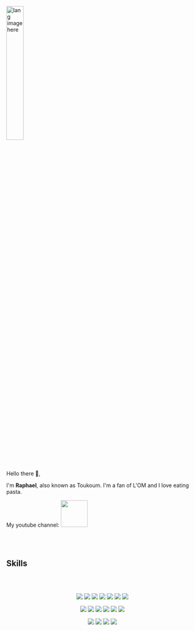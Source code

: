 
<p align="left"><img width=30%" src="https://github.com/alansmathew/alansmathew/raw/master/lang.gif" alt="lang image here" /></p>

<br> <br>
Hello there 👋,

I'm <b>Raphael</b>, also known as Toukoum. I'm a fan of L'OM and I love eating pasta.

My youtube channel: <a href="https://www.youtube.com/channel/UC9MxXD1D6RRVYAZxeWgCyZA"> <img width=70px src="https://img.shields.io/badge/YouTube-FF0000?style=flat&logo=youtube&logoColor=white"/></a>
<br> <br>
<br> <br>

## Skills
<br> <br>
<p align="center">
  <!-- Line 1: Light colors -->
  <img src="https://img.shields.io/badge/JavaScript-F7DF1E?style=flat&logo=javascript&logoColor=black" />
  <img src="https://img.shields.io/badge/Adobe%20Illustrator-FF9A00?style=flat&logo=adobe%20illustrator&logoColor=black" />
  <img src="https://img.shields.io/badge/Figma-F24E1E?style=flat&logo=figma&logoColor=black" />
  <img src="https://img.shields.io/badge/HTML5-E34F26?style=flat&logo=html5&logoColor=black" />
  <img src="https://img.shields.io/badge/Git-F05032?style=flat&logo=git&logoColor=color" />
  	<img src="https://img.shields.io/badge/Django-092E20?style=flat&logo=django&logoColor=color" />
    <img src="https://img.shields.io/badge/OpenAI-FF0084?style=flat&logo=openai&logoColor=color" />
	

</p>
<p align="center">
  <!-- Line 2: Medium colors -->
    <img src="https://img.shields.io/badge/Adobe%20Photoshop-31A8FF?style=flat&logo=Adobe%20Photoshop&logoColor=black" />
  <img src="https://img.shields.io/badge/C-00599C?style=flat&logo=c&logoColor=color" />
  <img src="https://img.shields.io/badge/C++-%2300599C.svg?style=flat&logo=c%2B%2B&logoColor=color" />
  <img src="https://img.shields.io/badge/Python-3776AB?style=flat&logo=python&logoColor=color" />
  <img src="https://img.shields.io/badge/PostgreSQL-316192?style=flat&logo=postgresql&logoColor=color" />
	  <img src="https://img.shields.io/badge/Adobe%20Premiere%20Pro-9999FF?style=flat&logo=Adobe%20Premiere%20Pro&logoColor=black" />





</p>
<p align="center">
  <!-- Line 3: Dark colors -->
  <img src="https://img.shields.io/badge/Shell-121011?style=flat&logo=gnu-bash&logoColor=color" />
  <img src="https://img.shields.io/badge/GitHub-181717?style=flat&logo=github&logoColor=color" />
  <img src="https://img.shields.io/badge/Next.js-000000?style=flat&logo=next.js&logoColor=color" />
  <img src="https://img.shields.io/badge/UNIX-000000?style=flat&logo=linux&logoColor=color" />
</p>
<br>
<br>
